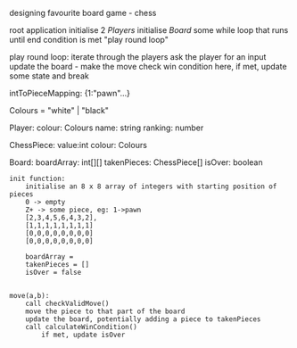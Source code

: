 designing favourite board game - chess

root application
    initialise 2 *Players*
    initialise *Board*
    some while loop that runs until end condition is met
        "play round loop"

play round loop:
    iterate through the players
        ask the player for an input
        update the board - make the move
            check win condition here, if met, update some state and break 



intToPieceMapping: {1:"pawn"...}

Colours = "white" | "black"

Player:
    colour: Colours
    name: string
    ranking: number


ChessPiece:
    value:int
    colour: Colours

Board:
    boardArray: int[][]
    takenPieces: ChessPiece[]
    isOver: boolean

    init function:
        initialise an 8 x 8 array of integers with starting position of pieces
        0 -> empty
        Z+ -> some piece, eg: 1->pawn
        [2,3,4,5,6,4,3,2],
        [1,1,1,1,1,1,1,1]
        [0,0,0,0,0,0,0,0]
        [0,0,0,0,0,0,0,0]

        boardArray = 
        takenPieces = []
        isOver = false
    

    move(a,b):
        call checkValidMove()
        move the piece to that part of the board
        update the board, potentially adding a piece to takenPieces
        call calculateWinCondition()
            if met, update isOver 

    
    
